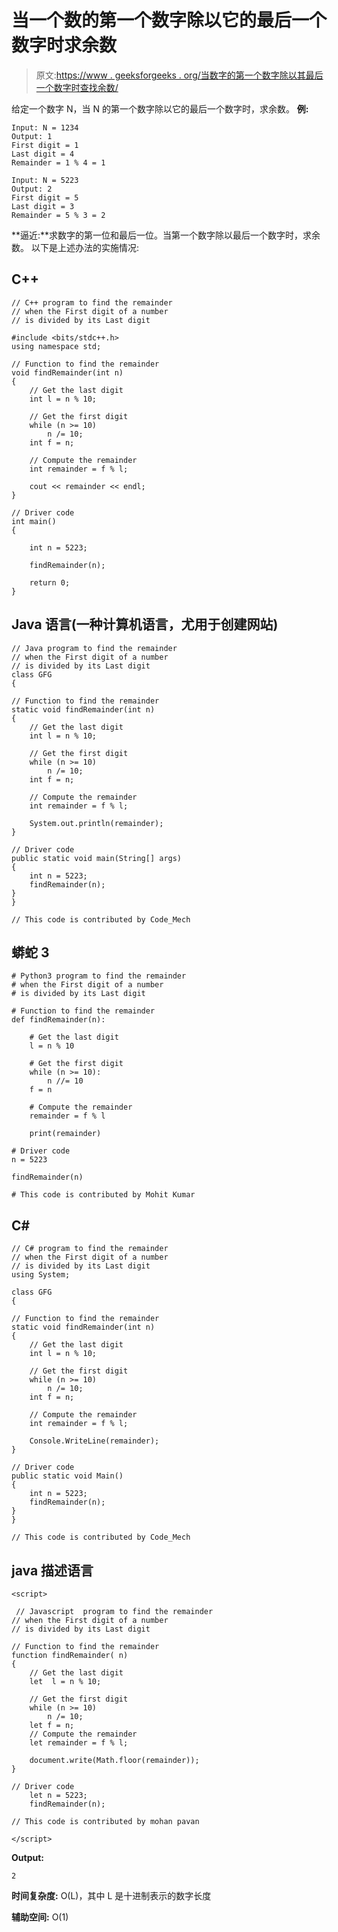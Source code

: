 # 当一个数的第一个数字除以它的最后一个数字时求余数

> 原文:[https://www . geeksforgeeks . org/当数字的第一个数字除以其最后一个数字时查找余数/](https://www.geeksforgeeks.org/find-the-remainder-when-first-digit-of-a-number-is-divided-by-its-last-digit/)

给定一个数字 N，当 N 的第一个数字除以它的最后一个数字时，求余数。
**例:**

```
Input: N = 1234
Output: 1
First digit = 1
Last digit = 4
Remainder = 1 % 4 = 1

Input: N = 5223
Output: 2
First digit = 5
Last digit = 3
Remainder = 5 % 3 = 2
```

**逼近:**求数字的第一位和最后一位。当第一个数字除以最后一个数字时，求余数。
以下是上述办法的实施情况:

## C++

```
// C++ program to find the remainder
// when the First digit of a number
// is divided by its Last digit

#include <bits/stdc++.h>
using namespace std;

// Function to find the remainder
void findRemainder(int n)
{
    // Get the last digit
    int l = n % 10;

    // Get the first digit
    while (n >= 10)
        n /= 10;
    int f = n;

    // Compute the remainder
    int remainder = f % l;

    cout << remainder << endl;
}

// Driver code
int main()
{

    int n = 5223;

    findRemainder(n);

    return 0;
}
```

## Java 语言(一种计算机语言，尤用于创建网站)

```
// Java program to find the remainder
// when the First digit of a number
// is divided by its Last digit
class GFG
{

// Function to find the remainder
static void findRemainder(int n)
{
    // Get the last digit
    int l = n % 10;

    // Get the first digit
    while (n >= 10)
        n /= 10;
    int f = n;

    // Compute the remainder
    int remainder = f % l;

    System.out.println(remainder);
}

// Driver code
public static void main(String[] args)
{
    int n = 5223;
    findRemainder(n);
}
}

// This code is contributed by Code_Mech
```

## 蟒蛇 3

```
# Python3 program to find the remainder
# when the First digit of a number
# is divided by its Last digit

# Function to find the remainder
def findRemainder(n):

    # Get the last digit
    l = n % 10

    # Get the first digit
    while (n >= 10):
        n //= 10
    f = n

    # Compute the remainder
    remainder = f % l

    print(remainder)

# Driver code
n = 5223

findRemainder(n)

# This code is contributed by Mohit Kumar
```

## C#

```
// C# program to find the remainder
// when the First digit of a number
// is divided by its Last digit
using System;

class GFG
{

// Function to find the remainder
static void findRemainder(int n)
{
    // Get the last digit
    int l = n % 10;

    // Get the first digit
    while (n >= 10)
        n /= 10;
    int f = n;

    // Compute the remainder
    int remainder = f % l;

    Console.WriteLine(remainder);
}

// Driver code
public static void Main()
{
    int n = 5223;
    findRemainder(n);
}
}

// This code is contributed by Code_Mech
```

## java 描述语言

```
<script>

 // Javascript  program to find the remainder
// when the First digit of a number
// is divided by its Last digit

// Function to find the remainder
function findRemainder( n)
{
    // Get the last digit
    let  l = n % 10;

    // Get the first digit
    while (n >= 10)
        n /= 10;
    let f = n;
    // Compute the remainder
    let remainder = f % l;

    document.write(Math.floor(remainder));
}

// Driver code
    let n = 5223;
    findRemainder(n);

// This code is contributed by mohan pavan

</script>
```

**Output:** 

```
2
```

**时间复杂度:** O(L)，其中 L 是十进制表示的数字长度

**辅助空间:** O(1)